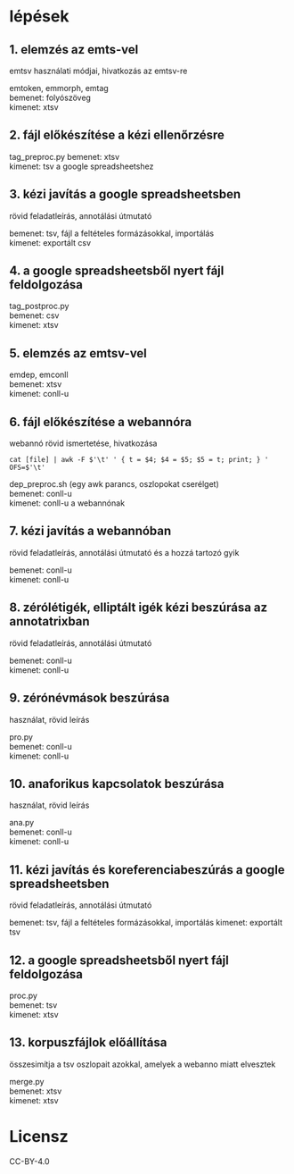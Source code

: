 # lépések

## 1. elemzés az emts-vel
emtsv használati módjai, hivatkozás az emtsv-re

emtoken, emmorph, emtag  
bemenet: folyószöveg  
kimenet: xtsv
    
## 2. fájl előkészítése a kézi ellenőrzésre

tag_preproc.py
bemenet: xtsv  
kimenet: tsv a google spreadsheetshez
    
## 3. kézi javítás a google spreadsheetsben  
rövid feladatleírás, annotálási útmutató

bemenet: tsv, fájl a feltételes formázásokkal, importálás  
kimenet: exportált csv
    
## 4. a google spreadsheetsből nyert fájl feldolgozása

tag_postproc.py  
bemenet: csv  
kimenet: xtsv
    
## 5. elemzés az emtsv-vel

emdep, emconll    
bemenet: xtsv  
kimenet: conll-u
    
## 6. fájl előkészítése a webannóra
webannó rövid ismertetése, hivatkozása

    cat [file] | awk -F $'\t' ' { t = $4; $4 = $5; $5 = t; print; } ' OFS=$'\t'

dep_preproc.sh (egy awk parancs, oszlopokat cserélget)  
bemenet: conll-u  
kimenet: conll-u a webannónak
    
## 7. kézi javítás a webannóban  
rövid feladatleírás, annotálási útmutató és a hozzá tartozó gyik

bemenet: conll-u  
kimenet: conll-u
    
## 8. zérólétigék, elliptált igék kézi beszúrása az annotatrixban  
rövid feladatleírás, annotálási útmutató

bemenet: conll-u  
kimenet: conll-u

## 9. zérónévmások beszúrása
használat, rövid leírás

pro.py  
bemenet: conll-u  
kimenet: conll-u
    
## 10. anaforikus kapcsolatok beszúrása
használat, rövid leírás  

ana.py  
bemenet: conll-u  
kimenet: conll-u
    
## 11. kézi javítás és koreferenciabeszúrás a google spreadsheetsben  
rövid feladatleírás, annotálási útmutató

bemenet: tsv, fájl a feltételes formázásokkal, importálás
kimenet: exportált tsv

## 12. a google spreadsheetsből nyert fájl feldolgozása  

proc.py  
bemenet: tsv  
kimenet: xtsv
    
## 13. korpuszfájlok előállítása
összesimítja a tsv oszlopait azokkal, amelyek a webanno miatt elvesztek  

merge.py  
bemenet: xtsv  
kimenet: xtsv

# Licensz
CC-BY-4.0
